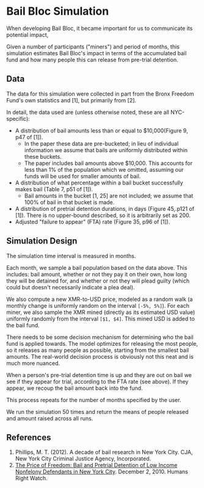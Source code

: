 # Bail Bloc Simulation

When developing Bail Bloc, it became important for us to communicate its potential impact,

Given a number of participants ("miners") and period of months, this simulation estimates Bail Bloc's impact in terms of the accumulated bail fund and how many people this can release from pre-trial detention.

## Data

The data for this simulation were collected in part from the Bronx Freedom Fund's own statistics and [1], but primarily from [2].

In detail, the data used are (unless otherwise noted, these are all NYC-specific):

- A distribution of bail amounts less than or equal to $10,000(Figure 9, p47 of [1]).
    - In the paper these data are pre-bucketed; in lieu of individual information we assume that bails are uniformly distributed within these buckets.
    - The paper includes bail amounts above $10,000. This accounts for less than 1% of the population which we omitted, assuming our funds will be used for smaller amounts of bail.
- A distribution of what percentage within a bail bucket successfully makes bail (Table 7, p51 of [1]).
    - Bail amounts in the bucket [1, 25] are not included; we assume that 100% of bail in that bucket is made.
- A distribution of pretrial detention durations, in days (Figure 45,.p121 of [1]). There is no upper-bound described, so it is arbitrarily set as 200.
- Adjusted "failure to appear" (FTA) rate (Figure 35, p96 of [1]).

## Simulation Design

The simulation time interval is measured in months.

Each month, we sample a bail population based on the data above. This includes: bail amount, whether or not they pay it on their own, how long they will be detained for, and whether or not they will plead guilty (which could but doesn't necessarily indicate a plea deal).

We also compute a new XMR-to-USD price, modeled as a random walk (a monthly change is uniformly random on the interval `[-5%, 5%]`). For each miner, we also sample the XMR mined (directly as its estimated USD value) uniformly randomly from the interval `[$1, $4]`. This mined USD is added to the bail fund.

There needs to be some decision mechanism for determining who the bail fund is applied towards. The model optimizes for releasing the most people, so it releases as many people as possible, starting from the smallest bail amounts. The real-world decision process is obviously not this neat and is much more nuanced.

When a person's pre-trial detention time is up and they are out on bail we see if they appear for trial, according to the FTA rate (see above). If they appear, we recoup the bail amount back into the fund.

This process repeats for the number of months specified by the user.

We run the simulation 50 times and return the means of people released and amount raised across all runs.


## References

1. Phillips, M. T. (2012). A decade of bail research in New York City. CJA, New York City Criminal Justice Agency, Incorporated.
2. [The Price of Freedom: Bail and Pretrial Detention of Low Income Nonfelony Defendants in New York City](https://www.hrw.org/report/2010/12/02/price-freedom/bail-and-pretrial-detention-low-income-nonfelony-defendants-new-york). December 2, 2010. Humans Right Watch.